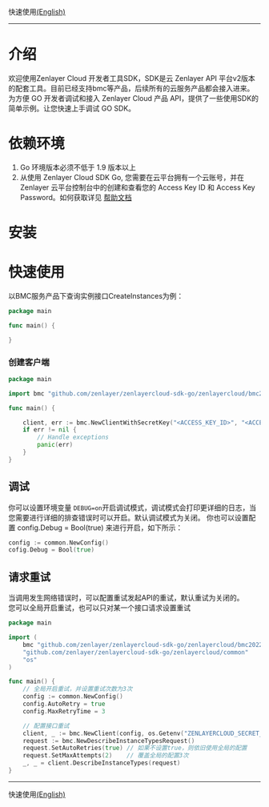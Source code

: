 快速使用[(English)](./README.md)

---

# 介绍

欢迎使用Zenlayer Cloud 开发者工具SDK，SDK是云 Zenlayer API 平台v2版本的配套工具。目前已经支持bmc等产品，后续所有的云服务产品都会接入进来。 为方便 GO 开发者调试和接入 Zenlayer Cloud
产品 API，提供了一些使用SDK的简单示例。让您快速上手调试 GO SDK。

# 依赖环境

1. Go 环境版本必须不低于 1.9 版本以上
2. 从使用 Zenlayer Cloud SDK Go, 您需要在云平台拥有一个云账号，并在 Zenlayer 云平台控制台中的创建和查看您的 Access Key ID 和 Access Key
   Password。如何获取详见 [帮助文档](https://docs.console.zenlayer.com/welcome/platform/team-management/generate-an-api-access-key)

# 安装

# 快速使用

以BMC服务产品下查询实例接口CreateInstances为例：

```go
package main

func main() {

}
```

### 创建客户端

```go
package main

import bmc "github.com/zenlayer/zenlayercloud-sdk-go/zenlayercloud/bmc20221120"

func main() {

	client, err := bmc.NewClientWithSecretKey("<ACCESS_KEY_ID>", "<ACCESS_KEY_PASSWORD>")
	if err != nil {
		// Handle exceptions
		panic(err)
	}
}
```

## 调试

你可以设置环境变量 `DEBUG=on`开启调试模式，调试模式会打印更详细的日志，当您需要进行详细的排查错误时可以开启。默认调试模式为关闭。 你也可以设置配置 config.Debug = Bool(true)  来进行开启，如下所示：

```go
config := common.NewConfig()
cofig.Debug = Bool(true)
```

## 请求重试

当调用发生网络错误时，可以配置重试发起API的重试，默认重试为关闭的。  
您可以全局开启重试，也可以只对某一个接口请求设置重试

```go
package main

import (
	bmc "github.com/zenlayer/zenlayercloud-sdk-go/zenlayercloud/bmc20221120"
	"github.com/zenlayer/zenlayercloud-sdk-go/zenlayercloud/common"
	"os"
)

func main() {
	// 全局开启重试，并设置重试次数为3次
	config := common.NewConfig()
	config.AutoRetry = true
	config.MaxRetryTime = 3

	// 配置接口重试
	client, _ := bmc.NewClient(config, os.Getenv("ZENLAYERCLOUD_SECRET_KEY_ID"), os.Getenv("ZENLAYERCLOUD_SECRET_KEY_PASSWORD"))
	request := bmc.NewDescribeInstanceTypesRequest()
	request.SetAutoRetries(true) // 如果不设置true，则依旧使用全局的配置
	request.SetMaxAttempts(2)    // 覆盖全局的配置3次
	_, _ = client.DescribeInstanceTypes(request)
}

```

---
快速使用[(English)](./README.md)
